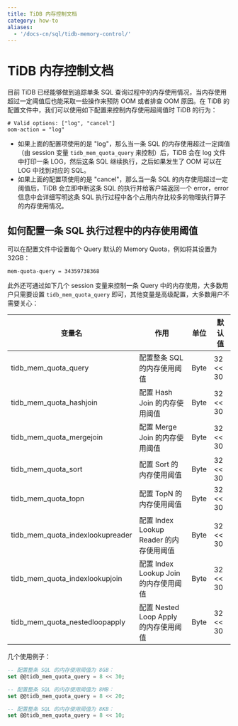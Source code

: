 ```yaml
---
title: TiDB 内存控制文档
category: how-to
aliases:
  - '/docs-cn/sql/tidb-memory-control/'
---
```


# TiDB 内存控制文档

目前 TiDB 已经能够做到追踪单条 SQL 查询过程中的内存使用情况，当内存使用超过一定阈值后也能采取一些操作来预防 OOM 或者排查 OOM 原因。在 TiDB 的配置文件中，我们可以使用如下配置来控制内存使用超阈值时 TiDB 的行为：

```
# Valid options: ["log", "cancel"]
oom-action = "log"
```

- 如果上面的配置项使用的是 "log"，那么当一条 SQL 的内存使用超过一定阈值（由 session 变量 `tidb_mem_quota_query` 来控制）后，TiDB 会在 log 文件中打印一条 LOG，然后这条 SQL 继续执行，之后如果发生了 OOM 可以在 LOG 中找到对应的 SQL。
- 如果上面的配置项使用的是 "cancel"，那么当一条 SQL 的内存使用超过一定阈值后，TiDB 会立即中断这条 SQL 的执行并给客户端返回一个 error，error 信息中会详细写明这条 SQL 执行过程中各个占用内存比较多的物理执行算子的内存使用情况。

## 如何配置一条 SQL 执行过程中的内存使用阈值

可以在配置文件中设置每个 Query 默认的 Memory Quota，例如将其设置为 32GB：
```
mem-quota-query = 34359738368
```

此外还可通过如下几个 session 变量来控制一条 Query 中的内存使用，大多数用户只需要设置 `tidb_mem_quota_query` 即可，其他变量是高级配置，大多数用户不需要关心：

| 变量名                                | 作用                             | 单位   | 默认值      |
| ---------------------------------- | ------------------------------ | ---- | -------- |
| tidb_mem_quota_query             | 配置整条 SQL 的内存使用阈值               | Byte | 32 << 30 |
| tidb_mem_quota_hashjoin          | 配置 Hash Join 的内存使用阈值           | Byte | 32 << 30 |
| tidb_mem_quota_mergejoin         | 配置 Merge Join 的内存使用阈值          | Byte | 32 << 30 |
| tidb_mem_quota_sort              | 配置 Sort 的内存使用阈值                | Byte | 32 << 30 |
| tidb_mem_quota_topn              | 配置 TopN 的内存使用阈值                | Byte | 32 << 30 |
| tidb_mem_quota_indexlookupreader | 配置 Index Lookup Reader 的内存使用阈值 | Byte | 32 << 30 |
| tidb_mem_quota_indexlookupjoin   | 配置 Index Lookup Join 的内存使用阈值   | Byte | 32 << 30 |
| tidb_mem_quota_nestedloopapply   | 配置 Nested Loop Apply 的内存使用阈值   | Byte | 32 << 30 |

几个使用例子：

```sql
-- 配置整条 SQL 的内存使用阈值为 8GB：
set @@tidb_mem_quota_query = 8 << 30;

-- 配置整条 SQL 的内存使用阈值为 8MB：
set @@tidb_mem_quota_query = 8 << 20;

-- 配置整条 SQL 的内存使用阈值为 8KB：
set @@tidb_mem_quota_query = 8 << 10;
```
